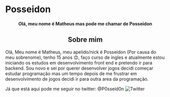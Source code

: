 # Posseidon

<h4 align="center">Olá, meu nome é Matheus mas pode me chamar de Posseidon</h4>

<h2 align="center">Sobre mim</h2>

Olá, Meu nome é Matheus, meu apelido/nick é Posseidon (Por causa do meu sobrenome), tenho 15 anos :blush:, faço curso de ingles e  atualmente  estou iniciando os estudos em desenvolvimento front end e pretendo ir para backend. Sou novo e sei por querer desenvolver jogos decidi começar estudar programação mas um tempo depois de me frustrar em desenvolvimento de jogos decidi ir para outra area da programação.

Já que está aqui pode me seguir no twitter: @P0sseid0n ![Twitter](https://img.shields.io/twitter/follow/P0sseid0n?label=Me%20segue%3A%20P0sseid0n&style=social)
